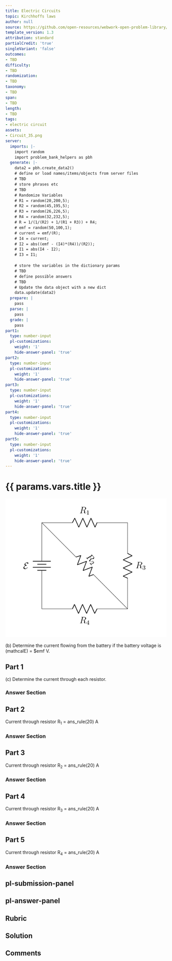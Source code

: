 ```yaml
---
title: Electric Circuits
topic: Kirchhoffs laws
author: null
source: https://github.com/open-resources/webwork-open-problem-library/tree/master/Contrib/BrockPhysics/College_Physics_Urone/21.Circuits_and_DC_Instruments/21-03.Kirchhoffs_Rules/21-03-009.pg
template_version: 1.3
attribution: standard
partialCredit: 'true'
singleVariant: 'false'
outcomes:
- TBD
difficulty:
- TBD
randomization:
- TBD
taxonomy:
- TBD
span:
- TBD
length:
- TBD
tags:
- electric circuit
assets:
- Circuit_35.png
server:
  imports: |-
    import random
    import problem_bank_helpers as pbh
  generate: |-
    data2 = pbh.create_data2()
    # define or load names/items/objects from server files
    # TBD
    # store phrases etc
    # TBD
    # Randomize Variables
    # R1 = random(20,200,5);
    # R2 = random(45,195,5);
    # R3 = random(26,226,5);
    # R4 = random(32,232,5);
    # R = 1/(1/(R2) + 1/(R1 + R3)) + R4;
    # emf = random(50,100,1);
    # current = emf/(R);
    # I4 = current;
    # I2 = abs((emf - (I4)*(R4))/(R2));
    # I1 = abs(I4 - I2);
    # I3 = I1;

    # store the variables in the dictionary params
    # TBD
    # define possible answers
    # TBD
    # Update the data object with a new dict
    data.update(data2)
  prepare: |
    pass
  parse: |
    pass
  grade: |
    pass
part1:
  type: number-input
  pl-customizations:
    weight: '1'
    hide-answer-panel: 'true'
part2:
  type: number-input
  pl-customizations:
    weight: '1'
    hide-answer-panel: 'true'
part3:
  type: number-input
  pl-customizations:
    weight: '1'
    hide-answer-panel: 'true'
part4:
  type: number-input
  pl-customizations:
    weight: '1'
    hide-answer-panel: 'true'
part5:
  type: number-input
  pl-customizations:
    weight: '1'
    hide-answer-panel: 'true'
---
```


# {{ params.vars.title }} 

![Circuit Example](Circuit_35.png)

(b) Determine the current flowing from the battery if the battery voltage is (mathcalE) = $emf V.

## Part 1 
(c) Determine the current through each resistor. 


 ### Answer Section

## Part 2 
Current through resistor R<sub>1</sub> = ans_rule(20) A 


 ### Answer Section

## Part 3 
Current through resistor R<sub>2</sub> = ans_rule(20) A 


 ### Answer Section

## Part 4 
Current through resistor R<sub>3</sub> = ans_rule(20) A 


 ### Answer Section

## Part 5 
Current through resistor R<sub>4</sub> = ans_rule(20) A 


 ### Answer Section


## pl-submission-panel 


## pl-answer-panel 


## Rubric 


## Solution 


## Comments 


